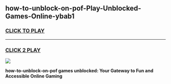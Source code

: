 
## how-to-unblock-on-pof-Play-Unblocked-Games-Online-ybab1
<h3>
<a href="https://premium76.site?title=how-to-unblock-on-pof&ref=25A">CLICK TO PLAY</a></h3>
<hr>

<h3>
<a href="https://premium76.site?title=how-to-unblock-on-pof&ref=25A">CLICK 2 PLAY</a>
  
</h3>

<a href="https://premium76.site?title=how-to-unblock-on-pof&ref=25A"><img src="https://clearcache.store/games.png"></a>


**how-to-unblock-on-pof games unblocked: Your Gateway to Fun and Accessible Online Gaming**
